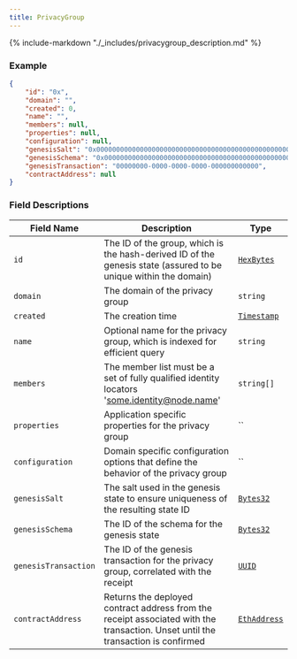 ```yaml
---
title: PrivacyGroup
---
```

{% include-markdown "./_includes/privacygroup_description.md" %}

### Example

```json
{
    "id": "0x",
    "domain": "",
    "created": 0,
    "name": "",
    "members": null,
    "properties": null,
    "configuration": null,
    "genesisSalt": "0x0000000000000000000000000000000000000000000000000000000000000000",
    "genesisSchema": "0x0000000000000000000000000000000000000000000000000000000000000000",
    "genesisTransaction": "00000000-0000-0000-0000-000000000000",
    "contractAddress": null
}
```

### Field Descriptions

| Field Name | Description | Type |
|------------|-------------|------|
| `id` | The ID of the group, which is the hash-derived ID of the genesis state (assured to be unique within the domain) | [`HexBytes`](simpletypes.md#hexbytes) |
| `domain` | The domain of the privacy group | `string` |
| `created` | The creation time | [`Timestamp`](simpletypes.md#timestamp) |
| `name` | Optional name for the privacy group, which is indexed for efficient query | `string` |
| `members` | The member list must be a set of fully qualified identity locators 'some.identity@node.name' | `string[]` |
| `properties` | Application specific properties for the privacy group | `` |
| `configuration` | Domain specific configuration options that define the behavior of the privacy group | `` |
| `genesisSalt` | The salt used in the genesis state to ensure uniqueness of the resulting state ID | [`Bytes32`](simpletypes.md#bytes32) |
| `genesisSchema` | The ID of the schema for the genesis state | [`Bytes32`](simpletypes.md#bytes32) |
| `genesisTransaction` | The ID of the genesis transaction for the privacy group, correlated with the receipt | [`UUID`](simpletypes.md#uuid) |
| `contractAddress` | Returns the deployed contract address from the receipt associated with the transaction. Unset until the transaction is confirmed | [`EthAddress`](simpletypes.md#ethaddress) |

